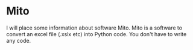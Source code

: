 # Mito
I will place some information about software Mito.
Mito is a software to convert an excel file (.xslx etc) into Python code.
You don't have to write any code.
